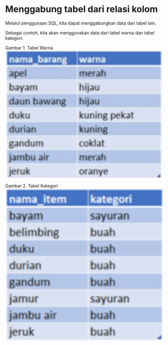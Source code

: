 # Menggabung tabel dari relasi kolom

Melalui penggunaan SQL, kita dapat menggabungkan data dari tabel lain.

Sebagai contoh, kita akan menggunakan data dari tabel warna dan tabel kategori.

Gambar 1. Tabel Warna
![Gambar 1](/gambar1.png)

Gambar 2. Tabel Kategori
![Gambar 2](/gambar1a.png)